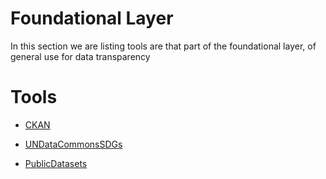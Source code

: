 # Foundational Layer

In this section we are listing tools are that part of the foundational layer, of general use for data transparency 

# Tools

- [CKAN](ckan.md)
  
- [UNDataCommonsSDGs](UNDataCommonsSDGs.md)
- [PublicDatasets](PublicDatasets.md)

